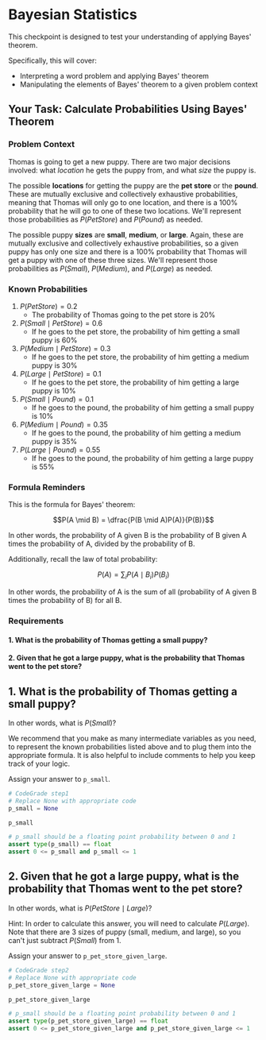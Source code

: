 # Bayesian Statistics

This checkpoint is designed to test your understanding of applying Bayes' theorem.

Specifically, this will cover:

* Interpreting a word problem and applying Bayes' theorem
* Manipulating the elements of Bayes' theorem to a given problem context

## Your Task: Calculate Probabilities Using Bayes' Theorem

### Problem Context

Thomas is going to get a new puppy. There are two major decisions involved: what _location_ he gets the puppy from, and what _size_ the puppy is.

The possible **locations** for getting the puppy are the **pet store** or the **pound**. These are mutually exclusive and collectively exhaustive probabilities, meaning that Thomas will only go to one location, and there is a 100% probability that he will go to one of these two locations. We'll represent those probabilities as $P(Pet Store)$ and $P(Pound)$ as needed.

The possible puppy **sizes** are **small**, **medium**, or **large**. Again, these are mutually exclusive and collectively exhaustive probabilities, so a given puppy has only one size and there is a 100% probability that Thomas will get a puppy with one of these three sizes. We'll represent those probabilities as $P(Small)$, $P(Medium)$, and $P(Large)$ as needed.

### Known Probabilities

1. $P(Pet Store) = 0.2$
   * The probability of Thomas going to the pet store is 20%
2. $P(Small \mid Pet Store) = 0.6$
   * If he goes to the pet store, the probability of him getting a small puppy is 60%
3. $P(Medium \mid Pet Store) = 0.3$
   * If he goes to the pet store, the probability of him getting a medium puppy is 30%
4. $P(Large \mid Pet Store) = 0.1$
   * If he goes to the pet store, the probability of him getting a large puppy is 10%
5. $P(Small \mid Pound) = 0.1$
   * If he goes to the pound, the probability of him getting a small puppy is 10%
6. $P(Medium \mid Pound) = 0.35$
   * If he goes to the pound, the probability of him getting a medium puppy is 35%
7. $P(Large \mid Pound) = 0.55$
   * If he goes to the pound, the probability of him getting a large puppy is 55%

### Formula Reminders

This is the formula for Bayes' theorem:

$$P(A \mid B) = \dfrac{P(B \mid A)P(A)}{P(B)}$$

In other words, the probability of A given B is the probability of B given A times the probability of A, divided by the probability of B.

Additionally, recall the law of total probability:

$$P(A) = \sum_i P(A \mid B_i)P(B_i)$$

In other words, the probability of A is the sum of all (probability of A given B times the probability of B) for all B.

### Requirements

#### 1. What is the probability of Thomas getting a small puppy?

#### 2. Given that he got a large puppy, what is the probability that Thomas went to the pet store?

## 1. What is the probability of Thomas getting a small puppy?

In other words, what is $P(Small)$?

We recommend that you make as many intermediate variables as you need, to represent the known probabilities listed above and to plug them into the appropriate formula. It is also helpful to include comments to help you keep track of your logic.

Assign your answer to `p_small`.


```python
# CodeGrade step1
# Replace None with appropriate code
p_small = None

p_small
```


```python
# p_small should be a floating point probability between 0 and 1
assert type(p_small) == float
assert 0 <= p_small and p_small <= 1
```

## 2. Given that he got a large puppy, what is the probability that Thomas went to the pet store?

In other words, what is $P(Pet Store \mid Large)$?

Hint: In order to calculate this answer, you will need to calculate $P(Large)$. Note that there are 3 sizes of puppy (small, medium, and large), so you can't just subtract $P(Small)$ from 1.

Assign your answer to `p_pet_store_given_large`.


```python
# CodeGrade step2
# Replace None with appropriate code
p_pet_store_given_large = None

p_pet_store_given_large
```


```python
# p_small should be a floating point probability between 0 and 1
assert type(p_pet_store_given_large) == float
assert 0 <= p_pet_store_given_large and p_pet_store_given_large <= 1
```


```python

```
